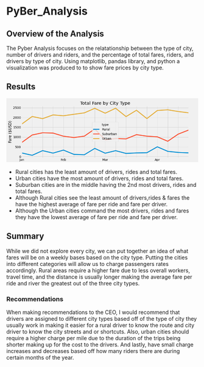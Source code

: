# PyBer_Analysis
## Overview of the Analysis
The Pyber Analysis focuses on the relatationship between the type of city, number of drivers and riders, and the percentage of total fares, riders, and drivers by type of city. Using matplotlib, pandas library, and python a visualization was produced to to show fare prices by city type.
## Results
![summary](https://raw.githubusercontent.com/damansandhu/PyBer_Analysis/main/PyBer_fare_summary.png)
* Rural cities has the least amount of drivers, rides and total fares.
* Urban cities have the most amount of drivers, rides and total fares.
* Suburban cities are in the middle having the 2nd most drivers, rides and total fares.
* Although Rural cities see the least amount of drivers,rides & fares the have the highest average of fare per ride and fare per driver.
* Although the Urban cities command the most drivers, rides and fares they have the lowest average of fare per ride and fare per driver.
## Summary
While we did not explore every city, we can put together an idea of what fares will be on a weekly bases based on the city type. Putting the cities into different categories will allow us to charge passengers rates accordingly. Rural areas require a higher fare due to less overall workers, travel time, and the distance is usually longer making the average fare per ride and river the greatest out of the three city types.
### Recommendations
When making recommendations to the CEO, I would recommend that drivers are assigned to different city types based off of the type of city they usually work in making it easier for a rural driver to know the route and city driver to know the city streets and or shortcuts. Also, urban cities should require a higher charge per mile due to the duration of the trips being shorter making up for the cost to the drivers. And lastly, have small charge increases and decreases based off how many riders there are during certain months of the year.
